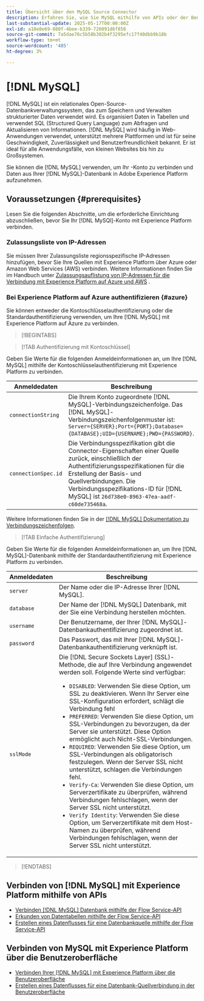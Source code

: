 ```yaml
---
title: Übersicht über den MySQL Source Connector
description: Erfahren Sie, wie Sie MySQL mithilfe von APIs oder der Benutzeroberfläche mit Adobe Experience Platform verbinden.
last-substantial-update: 2025-05-17T00:00:00Z
exl-id: a18e8e69-880f-4bee-b339-726091d6f858
source-git-commit: 7a5dae76c5b58b302b4f3295efc17f40dbb9b18b
workflow-type: tm+mt
source-wordcount: '485'
ht-degree: 3%

---
```


# [!DNL MySQL]

[!DNL MySQL] ist ein relationales Open-Source-Datenbankverwaltungssystem, das zum Speichern und Verwalten strukturierter Daten verwendet wird. Es organisiert Daten in Tabellen und verwendet SQL (Structured Query Language) zum Abfragen und Aktualisieren von Informationen. [!DNL MySQL] wird häufig in Web-Anwendungen verwendet, unterstützt mehrere Plattformen und ist für seine Geschwindigkeit, Zuverlässigkeit und Benutzerfreundlichkeit bekannt. Er ist ideal für alle Anwendungsfälle, von kleinen Websites bis hin zu Großsystemen.

Sie können die [!DNL MySQL] verwenden, um Ihr -Konto zu verbinden und Daten aus Ihrer [!DNL MySQL]-Datenbank in Adobe Experience Platform aufzunehmen.

## Voraussetzungen {#prerequisites}

Lesen Sie die folgenden Abschnitte, um die erforderliche Einrichtung abzuschließen, bevor Sie Ihr [!DNL MySQl]-Konto mit Experience Platform verbinden.

### Zulassungsliste von IP-Adressen

Sie müssen Ihrer Zulassungsliste regionsspezifische IP-Adressen hinzufügen, bevor Sie Ihre Quellen mit Experience Platform über Azure oder Amazon Web Services (AWS) verbinden. Weitere Informationen finden Sie im Handbuch unter [Zulassungsauflistung von IP-Adressen für die Verbindung mit Experience Platform auf Azure und AWS](../../ip-address-allow-list.md) .

### Bei Experience Platform auf Azure authentifizieren {#azure}

Sie können entweder die Kontoschlüsselauthentifizierung oder die Standardauthentifizierung verwenden, um Ihre [!DNL MySQL] mit Experience Platform auf Azure zu verbinden.

>[!BEGINTABS]

>[!TAB Authentifizierung mit Kontoschlüssel]

Geben Sie Werte für die folgenden Anmeldeinformationen an, um Ihre [!DNL MySQL] mithilfe der Kontoschlüsselauthentifizierung mit Experience Platform zu verbinden.

| Anmeldedaten | Beschreibung |
| --- | --- |
| `connectionString` | Die Ihrem Konto zugeordnete [!DNL MySQL]-Verbindungszeichenfolge. Das [!DNL MySQL]-Verbindungszeichenfolgenmuster ist: `Server={SERVER};Port={PORT};Database={DATABASE};UID={USERNAME};PWD={PASSWORD}`. |
| `connectionSpec.id` | Die Verbindungsspezifikation gibt die Connector-Eigenschaften einer Quelle zurück, einschließlich der Authentifizierungsspezifikationen für die Erstellung der Basis- und Quellverbindungen. Die Verbindungsspezifikations-ID für [!DNL MySQL] ist `26d738e0-8963-47ea-aadf-c60de735468a`. |

Weitere Informationen finden Sie in der [[!DNL MySQL] Dokumentation zu Verbindungszeichenfolgen](https://dev.mysql.com/doc/connector-net/en/connector-net-connections-string.html).

>[!TAB Einfache Authentifizierung]

Geben Sie Werte für die folgenden Anmeldeinformationen an, um Ihre [!DNL MySQL]-Datenbank mithilfe der Standardauthentifizierung mit Experience Platform zu verbinden.

| Anmeldedaten | Beschreibung |
| --- | --- |
| `server` | Der Name oder die IP-Adresse Ihrer [!DNL MySQL]. |
| `database` | Der Name der [!DNL MySQL] Datenbank, mit der Sie eine Verbindung herstellen möchten. |
| `username` | Der Benutzername, der Ihrer [!DNL MySQL]-Datenbankauthentifizierung zugeordnet ist. |
| `password` | Das Passwort, das mit Ihrer [!DNL MySQL]-Datenbankauthentifizierung verknüpft ist. |
| `sslMode` | Die [!DNL Secure Sockets Layer] (SSL)-Methode, die auf Ihre Verbindung angewendet werden soll. Folgende Werte sind verfügbar: <ul><li>`DISABLED`: Verwenden Sie diese Option, um SSL zu deaktivieren. Wenn Ihr Server eine SSL-Konfiguration erfordert, schlägt die Verbindung fehl</li><li>`PREFERRED`: Verwenden Sie diese Option, um SSL-Verbindungen zu bevorzugen, da der Server sie unterstützt. Diese Option ermöglicht auch Nicht-SSL-Verbindungen.</li><li>`REQUIRED`: Verwenden Sie diese Option, um SSL-Verbindungen als obligatorisch festzulegen. Wenn der Server SSL nicht unterstützt, schlagen die Verbindungen fehl.</li><li>`Verify-Ca`: Verwenden Sie diese Option, um Serverzertifikate zu überprüfen, während Verbindungen fehlschlagen, wenn der Server SSL nicht unterstützt.</li><li>`Verify Identity`: Verwenden Sie diese Option, um Serverzertifikate mit dem Host-Namen zu überprüfen, während Verbindungen fehlschlagen, wenn der Server SSL nicht unterstützt.</li></ul> |

>[!ENDTABS]

## Verbinden von [!DNL MySQL] mit Experience Platform mithilfe von APIs

- [Verbinden  [!DNL MySQL]  Datenbank mithilfe der Flow Service-API](../../tutorials/api/create/databases/mysql.md)
- [Erkunden von Datentabellen mithilfe der Flow Service-API](../../tutorials/api/explore/tabular.md)
- [Erstellen eines Datenflusses für eine Datenbankquelle mithilfe der Flow Service-API](../../tutorials/api/collect/database-nosql.md)

## Verbinden von MySQL mit Experience Platform über die Benutzeroberfläche

- [Verbinden Ihrer  [!DNL MySQL]  mit Experience Platform über die Benutzeroberfläche](../../tutorials/ui/create/databases/mysql.md)
- [Erstellen eines Datenflusses für eine Datenbank-Quellverbindung in der Benutzeroberfläche](../../tutorials/ui/dataflow/databases.md)
